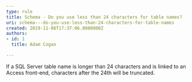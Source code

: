 ```yaml
---
type: rule
title: Schema - Do you use less than 24 characters for table names?
uri: schema---do-you-use-less-than-24-characters-for-table-names
created: 2019-11-06T17:37:06.0000000Z
authors:
- id: 1
  title: Adam Cogan

---
```


If a SQL Server table name is longer than 24 characters and is linked to an Access front-end, characters after the 24th will be truncated.
